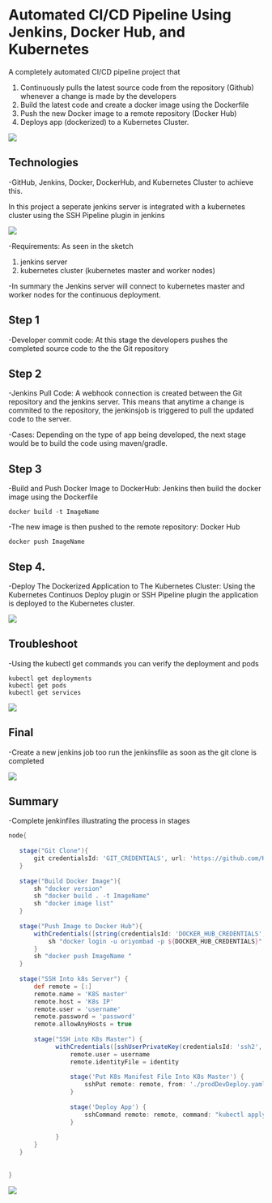# Automated CI/CD Pipeline Using Jenkins, Docker Hub, and Kubernetes

A completely automated CI/CD pipeline project that
1. Continuously pulls the latest source code from the repository (Github) whenever a change is made by the developers
2. Build the latest code and create a docker image using the Dockerfile
3. Push the new Docker image to a remote repository (Docker Hub)
4. Deploys app (dockerized) to a Kubernetes Cluster.


<img src="readmeImages/finished.png">
 
 
## Technologies

-GitHub, Jenkins, Docker, DockerHub, and Kubernetes Cluster to achieve this.

In this project a seperate jenkins server is integrated with a kubernetes cluster using the SSH Pipeline plugin in jenkins


<img src="readmeImages/servers.png">


-Requirements: As seen in the sketch 
1. jenkins server  
2. kubernetes cluster (kubernetes master and worker nodes)

-In summary the Jenkins server will connect to kubernetes master and worker nodes for the continuous deployment.


## Step 1

-Developer commit code: At this stage the developers pushes the completed source code to the the Git repository

## Step 2

-Jenkins Pull Code: A webhook connection is created between the Git repository and the jenkins server. This means that anytime a change is commited to the repository, the jenkinsjob is triggered to pull the updated code to the server.

-Cases: Depending on the type of app being developed, the next stage would be to build the code using maven/gradle.

## Step 3

-Build and Push Docker Image to DockerHub: Jenkins then build the docker image using the Dockerfile


```
docker build -t ImageName
```

-The new image is then pushed to the remote repository: Docker Hub 


```
docker push ImageName
```
 
## Step 4.

-Deploy The Dockerized Application to The Kubernetes Cluster: Using the Kubernetes Continuos Deploy plugin or SSH Pipeline plugin the application is deployed to the Kubernetes cluster.

<img src="readmeImages/auto.PNG">


## Troubleshoot

-Using the kubectl get commands you can verify the deployment and pods


```
kubectl get deployments
kubectl get pods
kubectl get services
```

<img src="readmeImages/verification.PNG">


## Final

 -Create a new jenkins job too run the jenkinsfile as soon as the git clone is completed
 
<img src="readmeImages/run_jenkinsfile.PNG">

## Summary

-Complete jenkinfiles illustrating the process in stages
 
 ```Groovy
 node{
    
    stage("Git Clone"){
        git credentialsId: 'GIT_CREDENTIALS', url: 'https://github.com/KingYummy/prodDev.git'
    }
    
    stage("Build Docker Image"){
        sh "docker version"
        sh "docker build . -t ImageName"
        sh "docker image list"
    }
    
    stage("Push Image to Docker Hub"){
        withCredentials([string(credentialsId: 'DOCKER_HUB_CREDENTIALS', variable: 'DOCKER_HUB_CREDENTIALS')]) {
            sh "docker login -u oriyombad -p ${DOCKER_HUB_CREDENTIALS}"
        }
        sh "docker push ImageName "
    }
    
    stage("SSH Into k8s Server") {
        def remote = [:]
        remote.name = 'K8S master'
        remote.host = 'K8s IP'
        remote.user = 'username'
        remote.password = 'password'
        remote.allowAnyHosts = true
        
        stage("SSH into K8s Master") {
			  withCredentials([sshUserPrivateKey(credentialsId: 'ssh2', keyFileVariable: 'identity', passphraseVariable: '', usernameVariable: 'username')]) {
				  remote.user = username
				  remote.identityFile = identity
				  
				  stage('Put K8s Manifest File Into K8s Master') {
				      sshPut remote: remote, from: './prodDevDeploy.yaml', into: '.'
				  }
				  
				  stage('Deploy App') {
				      sshCommand remote: remote, command: "kubectl apply -f prodDevDeploy.yaml"
				  }
        
			  }
        }  
    }
      
    
}
```

<img src="readmeImages/auto.PNG">
